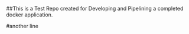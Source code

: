 ##This is a Test Repo created for Developing and Pipelining a completed docker application.

#another line

